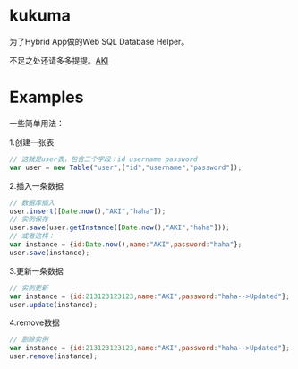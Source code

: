 # kukuma

  为了Hybrid App做的Web SQL Database Helper。
  
  
  不足之处还请多多提提。[AKI](http://weibo.com/natsuayiaki)


# Examples
一些简单用法：

1.创建一张表
```javascript
// 这就是user表，包含三个字段：id username password
var user = new Table("user",["id","username","password"]);
```
2.插入一条数据
```javascript
// 数据库插入
user.insert([Date.now(),"AKI","haha"]);
// 实例保存
user.save(user.getInstance([Date.now(),"AKI","haha"]));
// 或者这样：
var instance = {id:Date.now(),name:"AKI",password:"haha"};
user.save(instance);

```
3.更新一条数据
```javascript
// 实例更新
var instance = {id:213123123123,name:"AKI",password:"haha-->Updated"};
user.update(instance);
```
4.remove数据
```javascript
// 删除实例
var instance = {id:213123123123,name:"AKI",password:"haha-->Updated"};
user.remove(instance);
```
